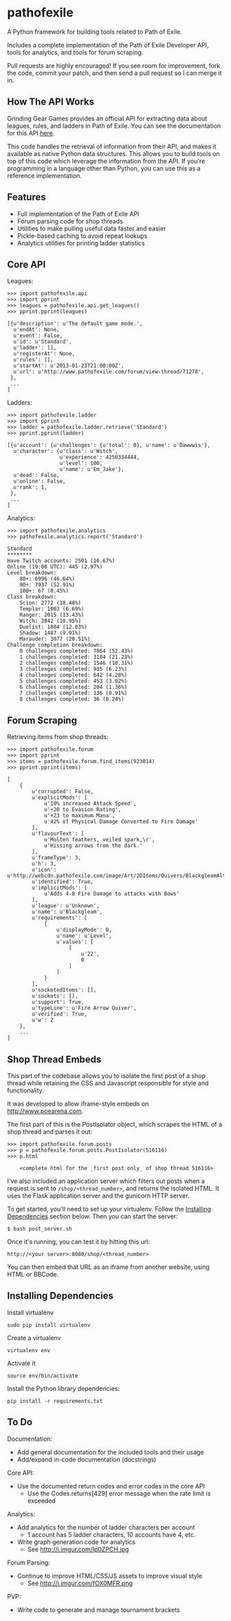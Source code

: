 pathofexile
===========

A Python framework for building tools related to Path of Exile.

Includes a complete implementation of the Path of Exile Developer API, tools
for analytics, and tools for forum scraping.

Pull requests are highly encouraged! If you see room for improvement, fork the
code, commit your patch, and then send a pull request so I can merge it in.


How The API Works <a name='howitworks'></a>
-----------------

Grinding Gear Games provides an official API for extracting data about leagues,
rules, and ladders in Path of Exile. You can see the documentation for this API
[here](http://www.pathofexile.com/developer/docs/api).

This code handles the retrieval of information from their API, and makes it
available as native Python data structures. This allows you to build tools on
top of this code which leverage the information from the API. If you're
programming in a language other than Python, you can use this as a reference
implementation.


Features <a name='features'></a>
--------
* Full implementation of the Path of Exile API
* Forum parsing code for shop threads
* Utilities to make pulling useful data faster and easier
* Pickle-based caching to avoid repeat lookups
* Analytics utilities for printing ladder statistics


Core API <a name='api'></a>
--------

Leagues: <a name='leagues'></a>


    >>> import pathofexile.api
    >>> import pprint
    >>> leagues = pathofexile.api.get_leagues()
    >>> pprint.pprint(leagues)

    [{u'description': u'The default game mode.',
      u'endAt': None,
      u'event': False,
      u'id': u'Standard',
      u'ladder': [],
      u'registerAt': None,
      u'rules': [],
      u'startAt': u'2013-01-23T21:00:00Z',
      u'url': u'http://www.pathofexile.com/forum/view-thread/71278',
     },
     ...
    ]

Ladders: <a name='ladders'></a>


    >>> import pathofexile.ladder
    >>> import pprint
    >>> ladder = pathofexile.ladder.retrieve('Standard')
    >>> pprint.pprint(ladder)

    [{u'account': {u'challenges': {u'total': 0}, u'name': u'Dawwwis'},
      u'character': {u'class': u'Witch',
                     u'experience': 4250334444,
                     u'level': 100,
                     u'name': u'Em_Jake'},
      u'dead': False,
      u'online': False,
      u'rank': 1,
     },
     ...
    ]

Analytics: <a name='analytics'></a>


    >>> import pathofexile.analytics
    >>> pathofexile.analytics.report('Standard')

    Standard
    ********
    Have Twitch accounts: 2501 (16.67%)
    Online (19:00 UTC): 445 (2.97%)
    Level breakdown:
        80+: 6996 (46.64%)
        90+: 7937 (52.91%)
        100+: 67 (0.45%)
    Class breakdown:
        Scion: 2772 (18.48%)
        Templar: 1003 (6.69%)
        Ranger: 2015 (13.43%)
        Witch: 2842 (18.95%)
        Duelist: 1804 (12.03%)
        Shadow: 1487 (9.91%)
        Marauder: 3077 (20.51%)
    Challenge completion breakdown:
        0 challenges completed: 7864 (52.43%)
        1 challenges completed: 3184 (21.23%)
        2 challenges completed: 1546 (10.31%)
        3 challenges completed: 935 (6.23%)
        4 challenges completed: 642 (4.28%)
        5 challenges completed: 453 (3.02%)
        6 challenges completed: 204 (1.36%)
        7 challenges completed: 136 (0.91%)
        8 challenges completed: 36 (0.24%)


Forum Scraping <a name='forums'></a>
--------------

Retrieving items from shop threads:


    >>> import pathofexile.forum
    >>> import pprint
    >>> items = pathofexile.forum.find_items(923014)
    >>> pprint.pprint(items)
    
    [
        {
            u'corrupted': False,
            u'explicitMods': [
                u'10% increased Attack Speed',
                u'+20 to Evasion Rating',
                u'+23 to maximum Mana',
                u'42% of Physical Damage Converted to Fire Damage'
            ],
            u'flavourText': [
                u'Molten feathers, veiled spark,\r',
                u'Hissing arrows from the dark.'
            ],
            u'frameType': 3,
            u'h': 3,
            u'icon': u'http://webcdn.pathofexile.com/image/Art/2DItems/Quivers/BlackgleamAlt.png',
            u'identified': True,
            u'implicitMods': [
                u'Adds 4-8 Fire Damage to attacks with Bows'
            ],
            u'league': u'Unknown',
            u'name': u'Blackgleam',
            u'requirements': [
                {
                    u'displayMode': 0,
                    u'name': u'Level',
                    u'values': [
                        [
                            u'22',
                            0
                        ]
                    ]
                }
            ],
            u'socketedItems': [],
            u'sockets': [],
            u'support': True,
            u'typeLine': u'Fire Arrow Quiver',
            u'verified': True,
            u'w': 2
        },
        ...
    ]


Shop Thread Embeds
------------------

This part of the codebase allows you to isolate the first post of a shop thread
while retaining the CSS and Javascript responsible for style and functionality.

It was developed to allow iframe-style embeds on http://www.poearena.com.

The first part of this is the PostIsolator object, which scrapes the HTML of a
shop thread and parses it out:


    >>> import pathofexile.forum.posts
    >>> p = pathofexile.forum.posts.PostIsolator(516116)
    >>> p.html

        <complete html for the _first post only_ of shop thread 516116>

I've also included an application server which filters out posts when a request
is sent to `/shop/<thread_number>`, and returns the isolated HTML. It uses the
Flask application server and the gunicorn HTTP server.

To get started, you'll need to set up your virtualenv. Follow the
<a href="#dependencies">Installing Dependencies</a> section below. Then you can start
the server:

    $ bash post_server.sh

Once it's running, you can test it by hitting this url:

    http://<your server>:8080/shop/<thread_number>

You can then embed that URL as an iframe from another website, using HTML or
BBCode.


Installing Dependencies <a name='dependencies'></a>
-----------------------

Install virtualenv

    sudo pip install virtualenv

Create a virtualenv

    virtualenv env

Activate it

    source env/bin/activate

Install the Python library dependencies:

    pip install -r requirements.txt


To Do <a name='todo'></a>
-----

Documentation:

* Add general documentation for the included tools and their usage
* Add/expand in-code documentation (docstrings)

Core API:

* Use the documented return codes and error codes in the core API
  * Use the Codes.returns[429] error message when the rate limit is exceeded

Analytics:

* Add analytics for the number of ladder characters per account
  * 1 account has 5 ladder characters, 10 accounts have 4, etc.
* Write graph generation code for analytics
  * See http://i.imgur.com/lp0ZPCH.jpg

Forum Parsing:

* Continue to improve HTML/CSS/JS assets to improve visual style
  * See http://i.imgur.com/fOX0MFR.png

PVP:

* Write code to generate and manage tournament brackets
